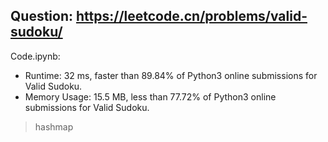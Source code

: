 ## Question: https://leetcode.cn/problems/valid-sudoku/

Code.ipynb:
* Runtime: 32 ms, faster than 89.84% of Python3 online submissions for Valid Sudoku.
* Memory Usage: 15.5 MB, less than 77.72% of Python3 online submissions for Valid Sudoku.
> hashmap
